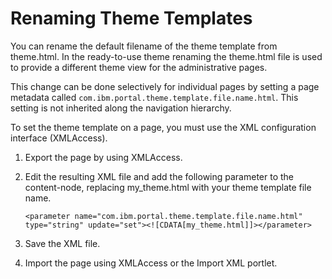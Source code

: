 # Renaming Theme Templates

You can rename the default filename of the theme template from theme.html. In the ready-to-use theme renaming the theme.html file is used to provide a different theme view for the administrative pages.

This change can be done selectively for individual pages by setting a page metadata called `com.ibm.portal.theme.template.file.name.html`. This setting is not inherited along the navigation hierarchy.

To set the theme template on a page, you must use the XML configuration interface \(XMLAccess\).

1.  Export the page by using XMLAccess.

2.  Edit the resulting XML file and add the following parameter to the content-node, replacing my\_theme.html with your theme template file name.

    ```
    <parameter name="com.ibm.portal.theme.template.file.name.html" type="string" update="set"><![CDATA[my_theme.html]]></parameter>
    ```

3.  Save the XML file.

4.  Import the page using XMLAccess or the Import XML portlet.



